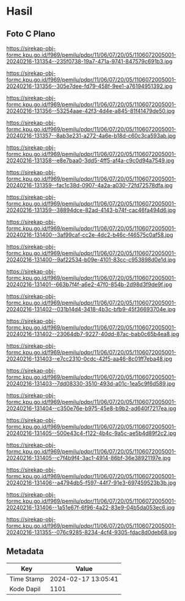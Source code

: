 # Hasil

## Foto C Plano

https://sirekap-obj-formc.kpu.go.id/f969/pemilu/pdpr/11/06/07/20/05/1106072005001-20240216-131354--235f0738-19a7-471a-9741-847579c691b3.jpg

https://sirekap-obj-formc.kpu.go.id/f969/pemilu/pdpr/11/06/07/20/05/1106072005001-20240216-131356--305e7dee-fd79-458f-9ee1-a76194951392.jpg

https://sirekap-obj-formc.kpu.go.id/f969/pemilu/pdpr/11/06/07/20/05/1106072005001-20240216-131356--53254aae-42f3-4d4e-a845-81f41479de50.jpg

https://sirekap-obj-formc.kpu.go.id/f969/pemilu/pdpr/11/06/07/20/05/1106072005001-20240216-131357--8ab3e231-a272-4a6e-b18d-c60c3ca593ab.jpg

https://sirekap-obj-formc.kpu.go.id/f969/pemilu/pdpr/11/06/07/20/05/1106072005001-20240216-131358--e8e7baa0-3dd5-4ff5-af4a-c9c0d94a7549.jpg

https://sirekap-obj-formc.kpu.go.id/f969/pemilu/pdpr/11/06/07/20/05/1106072005001-20240216-131359--fac1c38d-0907-4a2a-a030-72fd72578dfa.jpg

https://sirekap-obj-formc.kpu.go.id/f969/pemilu/pdpr/11/06/07/20/05/1106072005001-20240216-131359--38894dce-82ad-4143-b74f-cac46fa494d6.jpg

https://sirekap-obj-formc.kpu.go.id/f969/pemilu/pdpr/11/06/07/20/05/1106072005001-20240216-131400--3af99caf-cc2e-4dc2-b46c-f46575c0af58.jpg

https://sirekap-obj-formc.kpu.go.id/f969/pemilu/pdpr/11/06/07/20/05/1106072005001-20240216-131400--9af22534-b09e-4101-83cc-c953898d0e1d.jpg

https://sirekap-obj-formc.kpu.go.id/f969/pemilu/pdpr/11/06/07/20/05/1106072005001-20240216-131401--663b7f4f-a6e2-47f0-854b-2d98d3f9de9f.jpg

https://sirekap-obj-formc.kpu.go.id/f969/pemilu/pdpr/11/06/07/20/05/1106072005001-20240216-131402--031b14d4-3418-4b3c-bfb9-45f36693704e.jpg

https://sirekap-obj-formc.kpu.go.id/f969/pemilu/pdpr/11/06/07/20/05/1106072005001-20240216-131402--23064db7-9227-40dd-87ac-bab0c65b4ea8.jpg

https://sirekap-obj-formc.kpu.go.id/f969/pemilu/pdpr/11/06/07/20/05/1106072005001-20240216-131403--e7cc2310-0cdc-42f5-aa46-8c01ff7eba48.jpg

https://sirekap-obj-formc.kpu.go.id/f969/pemilu/pdpr/11/06/07/20/05/1106072005001-20240216-131403--7dd08330-3510-493d-a01c-1ea5c9f6d589.jpg

https://sirekap-obj-formc.kpu.go.id/f969/pemilu/pdpr/11/06/07/20/05/1106072005001-20240216-131404--c350e76e-b975-45e8-b9b2-ad640f7217ea.jpg

https://sirekap-obj-formc.kpu.go.id/f969/pemilu/pdpr/11/06/07/20/05/1106072005001-20240216-131405--500e43c4-f122-4b4c-9a5c-ae5b4d89f2c2.jpg

https://sirekap-obj-formc.kpu.go.id/f969/pemilu/pdpr/11/06/07/20/05/1106072005001-20240216-131405--c7f4b9f4-3ac1-4914-86bf-36e38921197e.jpg

https://sirekap-obj-formc.kpu.go.id/f969/pemilu/pdpr/11/06/07/20/05/1106072005001-20240216-131406--a4794db5-f597-44f7-91e3-697459523b3b.jpg

https://sirekap-obj-formc.kpu.go.id/f969/pemilu/pdpr/11/06/07/20/05/1106072005001-20240216-131406--1a51e67f-6f96-4a22-83e9-04b5da053ec6.jpg

https://sirekap-obj-formc.kpu.go.id/f969/pemilu/pdpr/11/06/07/20/05/1106072005001-20240216-131355--076c9285-8234-4cf4-9305-fdac8d0deb68.jpg


## Metadata

| Key        | Value               |
| ---------- | ------------------- |
| Time Stamp | 2024-02-17 13:05:41 |
| Kode Dapil | 1101                |




